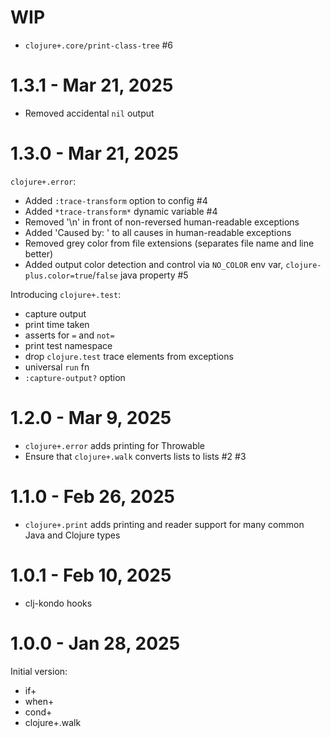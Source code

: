 # WIP

- `clojure+.core/print-class-tree` #6

# 1.3.1 - Mar 21, 2025

- Removed accidental `nil` output

# 1.3.0 - Mar 21, 2025

`clojure+.error`:

- Added `:trace-transform` option to config #4
- Added `*trace-transform*` dynamic variable #4
- Removed '\n' in front of non-reversed human-readable exceptions
- Added 'Caused by: ' to all causes in human-readable exceptions
- Removed grey color from file extensions (separates file name and line better)
- Added output color detection and control via `NO_COLOR` env var, `clojure-plus.color=true`/`false` java property #5

Introducing `clojure+.test`:

- capture output
- print time taken
- asserts for `=` and `not=`
- print test namespace
- drop `clojure.test` trace elements from exceptions
- universal `run` fn
- `:capture-output?` option

# 1.2.0 - Mar 9, 2025

- `clojure+.error` adds printing for Throwable
- Ensure that `clojure+.walk` converts lists to lists #2 #3

# 1.1.0 - Feb 26, 2025

- `clojure+.print` adds printing and reader support for many common Java and Clojure types

# 1.0.1 - Feb 10, 2025

- clj-kondo hooks

# 1.0.0 - Jan 28, 2025

Initial version:

- if+
- when+
- cond+
- clojure+.walk